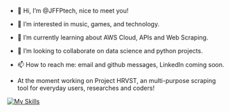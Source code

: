 - 👋 Hi, I’m @JFFPtech, nice to meet you!
- 👀 I’m interested in music, games, and technology. 
- 🌱 I’m currently learning about AWS Cloud, APIs and Web Scraping.
- 💞️ I’m looking to collaborate on data science and python projects.
- 📫 How to reach me: email and github messages, LinkedIn coming soon.

- At the moment working on Project HRVST, an multi-purpose scraping tool for everyday users, researches and coders!

[![My Skills](https://skillicons.dev/icons?i=c,html,css,py,js,mysql,postgres,vscode,discord)](https://skillicons.dev)

